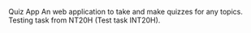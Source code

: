 Quiz App
An web application to take and make quizzes for any topics. Testing task from NT20H (Test task INT20H).
